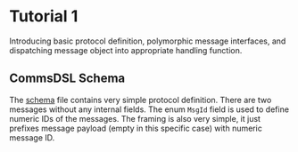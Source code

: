 # Tutorial 1
Introducing basic protocol definition, polymorphic message interfaces, and dispatching message object into appropriate handling function.

## CommsDSL Schema
The [schema](dsl/schema.xml) file contains very simple protocol definition.
There are two messages without any internal fields. The enum `MsgId` field
is used to define numeric IDs of the messages. The framing is also very
simple, it just prefixes message payload (empty in this specific case) with
numeric message ID.
